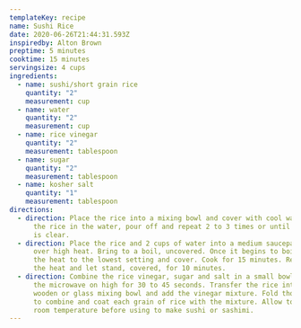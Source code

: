 ```yaml
---
templateKey: recipe
name: Sushi Rice
date: 2020-06-26T21:44:31.593Z
inspiredby: Alton Brown
preptime: 5 minutes
cooktime: 15 minutes
servingsize: 4 cups
ingredients:
  - name: sushi/short grain rice
    quantity: "2"
    measurement: cup
  - name: water
    quantity: "2"
    measurement: cup
  - name: rice vinegar
    quantity: "2"
    measurement: tablespoon
  - name: sugar
    quantity: "2"
    measurement: tablespoon
  - name: kosher salt
    quantity: "1"
    measurement: tablespoon
directions:
  - direction: Place the rice into a mixing bowl and cover with cool water. Swirl
      the rice in the water, pour off and repeat 2 to 3 times or until the water
      is clear.
  - direction: Place the rice and 2 cups of water into a medium saucepan and place
      over high heat. Bring to a boil, uncovered. Once it begins to boil, reduce
      the heat to the lowest setting and cover. Cook for 15 minutes. Remove from
      the heat and let stand, covered, for 10 minutes.
  - direction: Combine the rice vinegar, sugar and salt in a small bowl and heat in
      the microwave on high for 30 to 45 seconds. Transfer the rice into a large
      wooden or glass mixing bowl and add the vinegar mixture. Fold thoroughly
      to combine and coat each grain of rice with the mixture. Allow to cool to
      room temperature before using to make sushi or sashimi.
---
```

